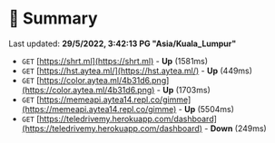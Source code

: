 # 📖 Summary
Last updated: **29/5/2022, 3:42:13 PG "Asia/Kuala_Lumpur"**

- `GET` [https://shrt.ml](https://shrt.ml) - **Up** (1581ms)
- `GET` [https://hst.aytea.ml/](https://hst.aytea.ml/) - **Up** (449ms)
- `GET` [https://color.aytea.ml/4b31d6.png](https://color.aytea.ml/4b31d6.png) - **Up** (1703ms)
- `GET` [https://memeapi.aytea14.repl.co/gimme](https://memeapi.aytea14.repl.co/gimme) - **Up** (5504ms)
- `GET` [https://teledrivemy.herokuapp.com/dashboard](https://teledrivemy.herokuapp.com/dashboard) - **Down** (249ms)

